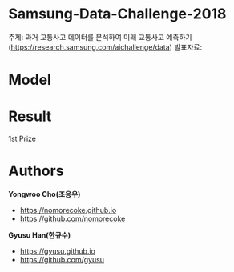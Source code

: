 # Samsung-Data-Challenge-2018
주제: 과거 교통사고 데이터를 분석하여 미래 교통사고 예측하기 (https://research.samsung.com/aichallenge/data)
발표자료:

# Model

# Result
1st Prize

# Authors
**Yongwoo Cho(조용우)**
- https://nomorecoke.github.io
- https://github.com/nomorecoke

**Gyusu Han(한규수)**
- https://gyusu.github.io
- https://github.com/gyusu
